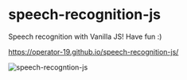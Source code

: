 # speech-recognition-js
Speech recognition with Vanilla JS! Have fun :)

https://operator-19.github.io/speech-recognition-js/

![speech-recogntion-js](https://user-images.githubusercontent.com/70670914/191896855-6d1f50a7-dd98-42d9-9f85-c2b8e6e10c75.gif)
